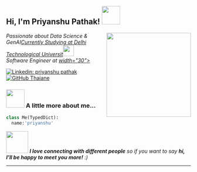 <h2> Hi, I'm Priyanshu Pathak! <img src="https://media.giphy.com/media/mGcNjsfWAjY5AEZNw6/giphy.gif" width="50"></h2>
<img align='right' src="https://media.giphy.com/media/ieyl9zmCjO4b4t6qoY/giphy.gif" width="230">
<p><em>Passionate about Data Science & GenAI<a href="http://www.unb.br">Currently Studying at Delhi Technological Universit</a><img src="https://media.giphy.com/media/fYSnHlufseco8Fh93Z/giphy.gif" width="30"></br>Software Engineer at <a href="https://international.nubank.com.br/about/">  width="30"> 
</em></p>

[![Linkedin: priyanshu pathak](https://img.shields.io/badge/-thaianebraga-blue?style=flat-square&logo=Linkedin&logoColor=white&link=https://www.linkedin.com/in/pathakpriyanshu/)](https://www.linkedin.com/in/pathakpriyanshu/)
[![GitHub Thaiane](https://img.shields.io/github/followers/thaiane?label=follow&style=social)](https://github.com/Thaiane)


### <img src="https://media.giphy.com/media/VgCDAzcKvsR6OM0uWg/giphy.gif" width="50"> A little more about me...  

```Python
class Me(TypedDict):
  name:'priyanshu'
```

<img src="https://media.giphy.com/media/LnQjpWaON8nhr21vNW/giphy.gif" width="60"> <em><b>I love connecting with different people</b> so if you want to say <b>hi, I'll be happy to meet you more!</b> :)</em>

---

